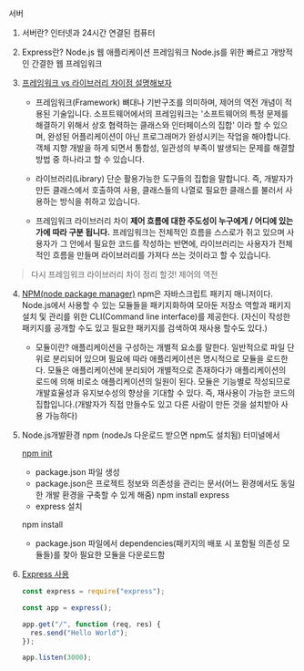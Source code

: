 서버

1. 서버란?
   인터넷과 24시간 연결된 컴퓨터

2. Express란?
   Node.js 웹 애플리케이션 프레임워크
   Node.js를 위한 빠르고 개방적인 간결한 웹 프레임워크

3. [프레임워크 vs 라이브러리 차이점 설명해보자](https://webclub.tistory.com/458)

   - 프레임워크(Framework)
     뼈대나 기반구조를 의미하며, 제어의 역전 개념이 적용된 기술입니다.
     소프트웨어에서의 프레임워크는 '소프트웨어의 특정 문제를 해결하기 위해서 상호 협력하는 클래스와 인터페이스의 집합' 이라 할 수 있으며, 완성된 어플리케이션이 아닌 프로그래머가 완성시키는 작업을 해야합니다.
     객체 지향 개발을 하게 되면서 통합성, 일관성의 부족이 발생되는 문제를 해결할 방법 중 하나라고 할 수 있습니다.

   - 라이브러리(Library)
     단순 활용가능한 도구들의 집합을 말합니다.
     즉, 개발자가 만든 클래스에서 호출하여 사용, 클래스들의 나열로 필요한 클래스를 불러서 사용하는 방식을 취하고 있습니다.

   - 프레임워크 라이브러리 차이
     **제어 흐름에 대한 주도성이 누구에게 / 어디에 있는가에 따라 구분 됩니다.**
     프레임워크는 전체적인 흐름을 스스로가 쥐고 있으며 사용자가 그 안에서 필요한 코드를 작성하는 반면에, 라이브러리는 사용자가 전체적인 흐름을 만들며 라이브러리를 가져다 쓰는 것이라고 할 수 있습니다.

> 다시 프레임워크 라이브러리 차이 정리 할것!
> 제어의 역전

4.  [NPM(node package manager)](https://poiemaweb.com/nodejs-npm)
    npm은 자바스크립트 패키지 매니저이다. Node.js에서 사용할 수 있는 모듈들을 패키지화하여 모아둔 저장소 역할과 패키지 설치 및 관리를 위한 CLI(Command line interface)를 제공한다.
    (자신이 작성한 패키지를 공개할 수도 있고 필요한 패키지를 검색하여 재사용 할수도 있다.)

    - 모듈이란?
      애플리케이션을 구성하는 개별적 요소를 말한다. 일반적으로 파일 단위로 분리되어 있으며 필요에 따라 애플리케이션은 명시적으로 모듈을 로드한다. 모듈은 애플리케이션에 분리되어 개별적으로 존재하다가 애플리케이션의 로드에 의해 비로소 애플리케이션의 일원이 된다. 모듈은 기능별로 작성되므로 개발효율성과 유지보수성의 향상을 기대할 수 있다.
      즉, 재사용이 가능한 코드의 집합입니다.(개발자가 직접 만들수도 있고 다른 사람이 만든 것을 설치받아 사용 가능하다)

5.  Node.js개발환경 npm
    (nodeJs 다운로드 받으면 npm도 설치됨)
    터미널에서

    [npm init](https://heropy.blog/2018/02/18/node-js-npm/)

    - package.json 파일 생성
    - package.json은 프로젝트 정보와 의존성을 관리는 문서(어느 환경에서도 동일한 개발 환경을 구축할 수 있게 해줌)
      npm install express
    - express 설치

    npm install

    - package.json 파일에서 dependencies(패키지의 배포 시 포함될 의존성 모듈들)를 찾아 필요한 모듈을 다운로드함

6.  [Express 사용](https://www.npmjs.com/package/express)

    ```javascript
    const express = require("express");

    const app = express();

    app.get("/", function (req, res) {
      res.send("Hello World");
    });

    app.listen(3000);
    ```
